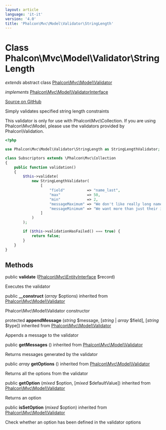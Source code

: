 ```yaml
---
layout: article
language: 'it-it'
version: '4.0'
title: 'Phalcon\Mvc\Model\Validator\StringLength'
---
```


# Class **Phalcon\Mvc\Model\Validator\StringLength**

*extends* abstract class [Phalcon\Mvc\Model\Validator](api/Phalcon_Mvc_Model_Validator)

*implements* [Phalcon\Mvc\Model\ValidatorInterface](api/Phalcon_Mvc_Model_ValidatorInterface)

<a href="https://github.com/phalcon/cphalcon/tree/v4.0.0/phalcon/mvc/model/validator/stringlength.zep" class="btn btn-default btn-sm">Source on GitHub</a>

Simply validates specified string length constraints

This validator is only for use with Phalcon\Mvc\Collection. If you are using Phalcon\Mvc\Model, please use the validators provided by Phalcon\Validation.

```php
<?php

use Phalcon\Mvc\Model\Validator\StringLength as StringLengthValidator;

class Subscriptors extends \Phalcon\Mvc\Collection
{
    public function validation()
    {
        $this->validate(
            new StringLengthValidator(
                [
                    "field"          => "name_last",
                    "max"            => 50,
                    "min"            => 2,
                    "messageMaximum" => "We don't like really long names",
                    "messageMinimum" => "We want more than just their initials",
                ]
            )
        );

        if ($this->validationHasFailed() === true) {
            return false;
        }
    }
}

```

## Methods

public **validate** ([Phalcon\Mvc\EntityInterface](api/Phalcon_Mvc_EntityInterface) $record)

Executes the validator

public **__construct** (*array* $options) inherited from [Phalcon\Mvc\Model\Validator](api/Phalcon_Mvc_Model_Validator)

Phalcon\Mvc\Model\Validator constructor

protected **appendMessage** (*string* $message, [*string* | *array* $field], [*string* $type]) inherited from [Phalcon\Mvc\Model\Validator](api/Phalcon_Mvc_Model_Validator)

Appends a message to the validator

public **getMessages** () inherited from [Phalcon\Mvc\Model\Validator](api/Phalcon_Mvc_Model_Validator)

Returns messages generated by the validator

public *array* **getOptions** () inherited from [Phalcon\Mvc\Model\Validator](api/Phalcon_Mvc_Model_Validator)

Returns all the options from the validator

public **getOption** (*mixed* $option, [*mixed* $defaultValue]) inherited from [Phalcon\Mvc\Model\Validator](api/Phalcon_Mvc_Model_Validator)

Returns an option

public **isSetOption** (*mixed* $option) inherited from [Phalcon\Mvc\Model\Validator](api/Phalcon_Mvc_Model_Validator)

Check whether an option has been defined in the validator options